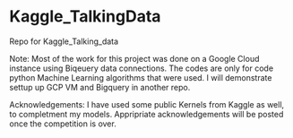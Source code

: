 # Kaggle_TalkingData
Repo for Kaggle_Talking_data

Note: Most of the work for this project was done on a Google Cloud instance using Biqeuery data connections. The codes are only for code python Machine Learning algorithms that were used. I will demonstrate settup up GCP VM and Bigquery in another repo.

Acknowledgements: I have used some public Kernels from Kaggle as well, to completment my models. Appripriate acknowledgements will be posted once the competition is over. 
